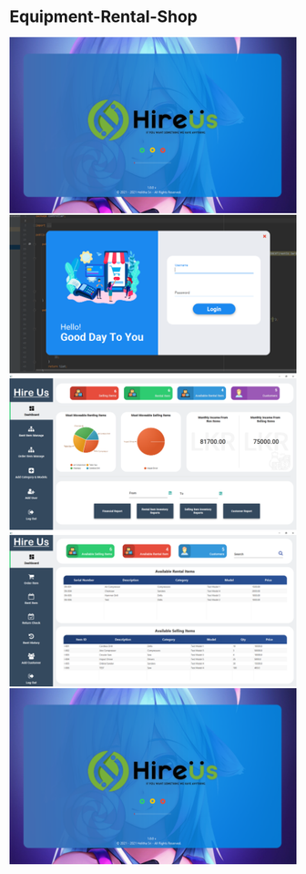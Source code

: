 # Equipment-Rental-Shop
![](Screenshots/FlashScreen.png)
![](Screenshots/Screenshot%20(454).png)
![](Screenshots/Screenshot%20(455).png)
![](Screenshots/Screenshot%20(456).png)
<img src="Screenshots/FlashScreen.png" width="600">

